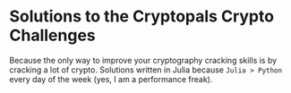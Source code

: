 # Solutions to the Cryptopals Crypto Challenges
Because the only way to improve your cryptography cracking skills is by cracking a lot of crypto. Solutions written in Julia because `Julia > Python` every day of the week (yes, I am a performance freak).